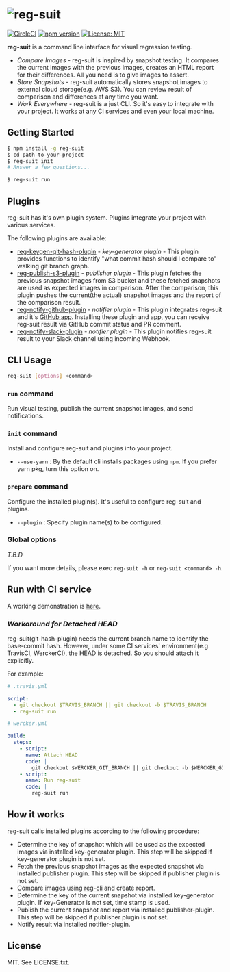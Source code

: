 # ![reg-suit](https://raw.githubusercontent.com/Quramy/reg-suit/master/logo/regsuitlogo.png)
[![CircleCI](https://circleci.com/gh/reg-viz/reg-suit.svg?style=svg)](https://circleci.com/gh/reg-viz/reg-suit)
[![npm version](https://badge.fury.io/js/reg-suit.svg)](https://badge.fury.io/js/reg-suit)
[![License: MIT](https://img.shields.io/badge/License-MIT-blue.svg)](https://opensource.org/licenses/MIT)

**reg-suit** is a command line interface for visual regression testing.
- *Compare Images* - reg-suit is inspired by snapshot testing. It compares the current images with the previous images, creates an HTML report for their differences. All you need is to give images to assert.
- *Store Snapshots* - reg-suit automatically stores snapshot images to external cloud storage(e.g. AWS S3). You can review result of comparison and differences at any time you want.
- *Work Everywhere* - reg-suit is a just CLI. So it's easy to integrate with your project. It works at any CI services and even your local machine.

## Getting Started

```sh
$ npm install -g reg-suit
$ cd path-to-your-project
$ reg-suit init
# Answer a few questions...
```

```sh
$ reg-suit run
```

## Plugins
reg-suit has it's own plugin system. Plugins integrate your project with various services.

The following plugins are available:

- [reg-keygen-git-hash-plugin](https://github.com/reg-viz/reg-suit/tree/master/packages/reg-keygen-git-hash-plugin) - *key-generator plugin* - This plugin provides functions to identify "what commit hash should I compare to" walking git branch graph.
- [reg-publish-s3-plugin](https://github.com/reg-viz/reg-suit/tree/master/packages/reg-publish-s3-plugin) - *publisher plugin* - This plugin fetches the previous snapshot images from S3 bucket and these fetched snapshots are used as expected images in comparison. After the comparison, this plugin pushes the current(the actual) snapshot images and the report of the comparison result.
- [reg-notify-github-plugin](https://github.com/reg-viz/reg-suit/tree/master/packages/reg-notify-github-plugin) - *notifier plugin* - This plugin integrates reg-suit and it's [GitHub app](https://github.com/apps/reg). Installing these plugin and app, you can receive reg-suit result via GitHub commit status and PR comment.
- [reg-notify-slack-plugin](https://github.com/reg-viz/reg-suit/tree/master/packages/reg-notify-slack-plugin) - *notifier plugin* - This plugin notifies reg-suit result to your Slack channel using incoming Webhook.

## CLI Usage

```sh
reg-suit [options] <command>
```

### `run` command

Run visual testing, publish the current snapshot images, and send notifications.

### `init` command

Install and configure reg-suit and plugins into your project.

- `--use-yarn` : By the default cli installs packages using `npm`. If you prefer yarn pkg, turn this option on.

### `prepare` command

Configure the installed plugin(s). It's useful to configure reg-suit and plugins.

- `--plugin` : Specify plugin name(s) to be configured.

### Global options
*T.B.D*

If you want more details, please exec `reg-suit -h` or `reg-suit <command> -h`.

## Run with CI service
A working demonstration is [here](https://github.com/reg-viz/reg-simple-demo).

### *Workaround for Detached HEAD*

reg-suit(git-hash-plugin) needs the current branch name to identify the base-commit hash. However, under some CI services' environment(e.g. TravisCI, WerckerCI), the HEAD is detached. So you should attach it explicitly. 

For example:

```yml
# .travis.yml 

script:
  - git checkout $TRAVIS_BRANCH || git checkout -b $TRAVIS_BRANCH
  - reg-suit run
```

```yml
# wercker.yml

build:
  steps:
    - script:
      name: Attach HEAD
      code: |
        git checkout $WERCKER_GIT_BRANCH || git checkout -b $WERCKER_GIT_BRANCH
    - script:
      name: Run reg-suit
      code: |
        reg-suit run
```

## How it works

reg-suit calls installed plugins according to the following procedure:

* Determine the key of snapshot which will be used as the expected images via installed key-generator plugin. This step will be skipped if key-generator plugin is not set.
* Fetch the previous snapshot images as the expected snapshot via installed publisher plugin. This step will be skipped if publisher plugin is not set.
* Compare images using [reg-cli](https://github.com/reg-viz/reg-cli) and create report.
* Determine the key of the current snapshot via installed key-generator plugin. If key-Generator is not set, time stamp is used.
* Publish the current snapshot and report via installed publisher-plugin. This step will be skipped if publisher plugin is not set.
* Notify result via installed notifier-plugin.


## License
MIT. See LICENSE.txt.
